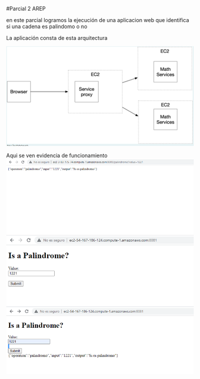 #Parcial 2 AREP

en este parcial logramos la ejecución de una aplicacion web que identifica si una cadena es palindomo o no

La aplicación consta de esta arquitectura

![](/src/main/resources/ARQUITECTURA.png)

Aqui se ven evidencia de funcionamiento
![](/src/main/resources/FuncionamientoPALINDROMO.png)
![](/src/main/resources/FuncionamientoPROXY.png)
![](/src/main/resources/FUNCIONAMIENTOPROXY2.png)
